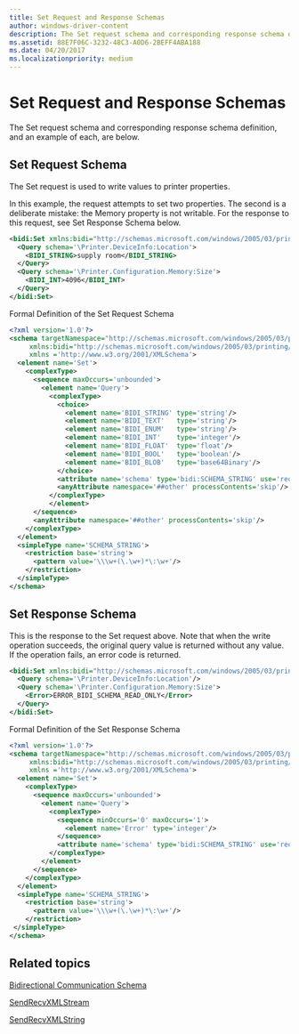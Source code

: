 ```yaml
---
title: Set Request and Response Schemas
author: windows-driver-content
description: The Set request schema and corresponding response schema definition, and an example of each, are below.
ms.assetid: 88E7F06C-3232-48C3-A0D6-2BEFF4ABA188
ms.date: 04/20/2017
ms.localizationpriority: medium
---
```


# Set Request and Response Schemas


The Set request schema and corresponding response schema definition, and an example of each, are below.

## Set Request Schema


The Set request is used to write values to printer properties.

In this example, the request attempts to set two properties. The second is a deliberate mistake: the Memory property is not writable. For the response to this request, see Set Response Schema below.

```xml
<bidi:Set xmlns:bidi="http://schemas.microsoft.com/windows/2005/03/printing/bidi">
  <Query schema='\Printer.DeviceInfo:Location'>
    <BIDI_STRING>supply room</BIDI_STRING>
  </Query>
  <Query schema='\Printer.Configuration.Memory:Size'>
    <BIDI_INT>4096</BIDI_INT>
  </Query>
</bidi:Set>
```

Formal Definition of the Set Request Schema

```xml
<?xml version='1.0'?>
<schema targetNamespace="http://schemas.microsoft.com/windows/2005/03/printing/bidi" 
     xmlns:bidi="http://schemas.microsoft.com/windows/2005/03/printing/bidi" 
     xmlns ='http://www.w3.org/2001/XMLSchema'>
  <element name='Set'>
    <complexType>
      <sequence maxOccurs='unbounded'>
        <element name='Query'>
          <complexType>
            <choice>
              <element name='BIDI_STRING' type='string'/>
              <element name='BIDI_TEXT'   type='string'/>
              <element name='BIDI_ENUM'   type='string'/>
              <element name='BIDI_INT'    type='integer'/>
              <element name='BIDI_FLOAT'  type='float'/>
              <element name='BIDI_BOOL'   type='boolean'/>
              <element name='BIDI_BLOB'   type='base64Binary'/>
            </choice>
            <attribute name='schema' type='bidi:SCHEMA_STRING' use='required'/>
            <anyAttribute namespace='##other' processContents='skip'/>
          </complexType>
          </element>
      </sequence>
      <anyAttribute namespace='##other' processContents='skip'/>
    </complexType>
  </element>
  <simpleType name='SCHEMA_STRING'>
    <restriction base='string'>
      <pattern value='\\\w+(\.\w+)*\:\w+'/>
    </restriction>
  </simpleType>
</schema>
```

## Set Response Schema


This is the response to the Set request above. Note that when the write operation succeeds, the original query value is returned without any value. If the operation fails, an error code is returned.

```xml
<bidi:Set xmlns:bidi="http://schemas.microsoft.com/windows/2005/03/printing/bidi">
  <Query schema='\Printer.DeviceInfo:Location'/>
  <Query schema='\Printer.Configuration.Memory:Size'>
    <Error>ERROR_BIDI_SCHEMA_READ_ONLY</Error>
  </Query>
</bidi:Set>
```

Formal Definition of the Set Response Schema

```xml
<?xml version='1.0'?>
<schema targetNamespace="http://schemas.microsoft.com/windows/2005/03/printing/bidi" 
     xmlns:bidi="http://schemas.microsoft.com/windows/2005/03/printing/bidi" 
     xmlns ='http://www.w3.org/2001/XMLSchema'>
  <element name='Set'>
    <complexType>
      <sequence maxOccurs='unbounded'>
        <element name='Query'>
          <complexType>
            <sequence minOccurs='0' maxOccurs='1'>
              <element name='Error' type='integer'/>
            </sequence>
            <attribute name='schema' type='bidi:SCHEMA_STRING' use='required'/>
          </complexType>
        </element>
      </sequence>
    </complexType>
  </element>
  <simpleType name='SCHEMA_STRING'>
    <restriction base='string'>
      <pattern value='\\\w+(\.\w+)*\:\w+'/>
    </restriction>
 </simpleType>
</schema>
```

## Related topics

[Bidirectional Communication Schema](bidirectional-communication-schema.md)  

[SendRecvXMLStream](https://docs.microsoft.com/windows-hardware/drivers/ddi/content/bidispl/nf-bidispl-ibidispl2-sendrecvxmlstream)  

[SendRecvXMLString](https://docs.microsoft.com/windows-hardware/drivers/ddi/content/bidispl/nf-bidispl-ibidispl2-sendrecvxmlstring)  
